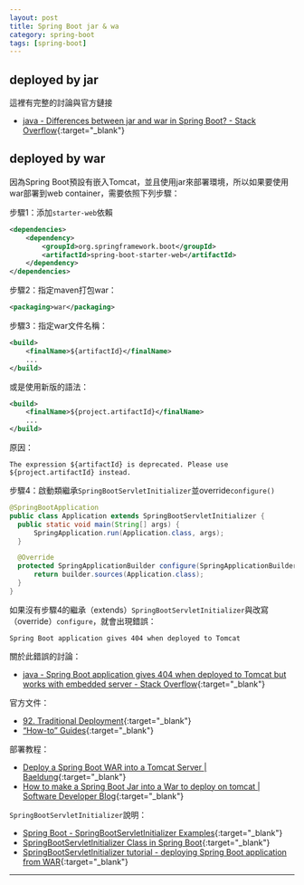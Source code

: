 ```yaml
---
layout: post
title: Spring Boot jar & wa
category: spring-boot
tags: [spring-boot]
---
```


## deployed by jar

這裡有完整的討論與官方鏈接
- [java - Differences between jar and war in Spring Boot? - Stack Overflow](https://bit.ly/2uR7dfv){:target="_blank"}

## deployed by war

因為Spring Boot預設有嵌入Tomcat，並且使用jar來部署環境，所以如果要使用war部署到web container，需要依照下列步驟：

步驟1：添加`starter-web`依賴

```xml
<dependencies>
    <dependency> 
        <groupId>org.springframework.boot</groupId> 
        <artifactId>spring-boot-starter-web</artifactId> 
    </dependency> 
</dependencies>
```

步驟2：指定maven打包war：

```xml
<packaging>war</packaging>
```

步驟3：指定war文件名稱：

```xml
<build>
    <finalName>${artifactId}</finalName>
    ... 
</build>
```

或是使用新版的語法：

```xml
<build>
    <finalName>${project.artifactId}</finalName>
    ... 
</build>
```

原因：

```console
The expression ${artifactId} is deprecated. Please use ${project.artifactId} instead.
```

步驟4：啟動類繼承`SpringBootServletInitializer`並override`configure()`

```java
@SpringBootApplication
public class Application extends SpringBootServletInitializer {
  public static void main(String[] args) {
      SpringApplication.run(Application.class, args);
  }

  @Override
  protected SpringApplicationBuilder configure(SpringApplicationBuilder builder) {
      return builder.sources(Application.class);
  }
}
```

如果沒有步驟4的繼承（extends）`SpringBootServletInitializer`與改寫（override）`configure`，就會出現錯誤：

```console
Spring Boot application gives 404 when deployed to Tomcat
```

關於此錯誤的討論：
- [java - Spring Boot application gives 404 when deployed to Tomcat but works with embedded server - Stack Overflow](https://bit.ly/328wCNI){:target="_blank"}

官方文件：
- [92. Traditional Deployment](https://docs.spring.io/spring-boot/docs/2.1.10.RELEASE/reference/html/howto-traditional-deployment.html){:target="_blank"}
- [“How-to” Guides](https://docs.spring.io/spring-boot/docs/current/reference/html/howto.html#howto-traditional-deployment){:target="_blank"}

部署教程：
- [Deploy a Spring Boot WAR into a Tomcat Server \| Baeldung](https://www.baeldung.com/spring-boot-war-tomcat-deploy){:target="_blank"}
- [How to make a Spring Boot Jar into a War to deploy on tomcat \| Software Developer Blog](https://mtdevuk.com/2015/07/16/how-to-make-a-spring-boot-jar-into-a-war-to-deploy-on-tomcat/){:target="_blank"}

`SpringBootServletInitializer`說明：
- [Spring Boot - SpringBootServletInitializer Examples](https://www.logicbig.com/how-to/code-snippets/jcode-spring-boot-springbootservletinitializer.html){:target="_blank"}
- [SpringBootServletInitializer Class in Spring Boot](https://www.javaguides.net/2019/01/springbootservletinitializer-class-in-springboot.html){:target="_blank"}
- [SpringBootServletInitializer tutorial - deploying Spring Boot application from WAR](http://zetcode.com/springboot/springbootservletinitializer/){:target="_blank"}

---